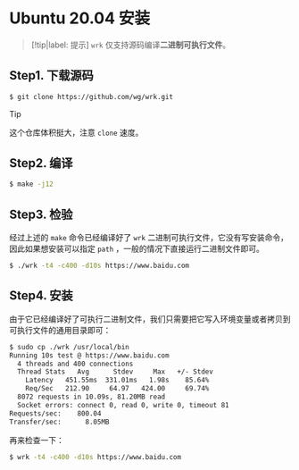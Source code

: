 # Ubuntu 20.04 安装

> [!tip|label: 提示]
> `wrk` 仅支持源码编译**二进制可执行文件**。

## Step1. 下载源码

```bash
$ git clone https://github.com/wg/wrk.git
```

> [!tip]
> 这个仓库体积挺大，注意 `clone` 速度。

## Step2. 编译

```bash
$ make -j12
```

## Step3. 检验

经过上述的 `make` 命令已经编译好了 `wrk` 二进制可执行文件，它没有写安装命令，因此如果想安装可以指定 `path` ，一般的情况下直接运行二进制文件即可。

```bash
$ ./wrk -t4 -c400 -d10s https://www.baidu.com
```

## Step4. 安装

由于它已经编译好了可执行二进制文件，我们只需要把它写入环境变量或者拷贝到可执行文件的通用目录即可：

```bash
$ sudo cp ./wrk /usr/local/bin
Running 10s test @ https://www.baidu.com
  4 threads and 400 connections
  Thread Stats   Avg      Stdev     Max   +/- Stdev
    Latency   451.55ms  331.01ms   1.98s    85.64%
    Req/Sec   212.90     64.97   424.00     69.74%
  8072 requests in 10.09s, 81.20MB read
  Socket errors: connect 0, read 0, write 0, timeout 81
Requests/sec:    800.04
Transfer/sec:      8.05MB
```

再来检查一下：

```bash
$ wrk -t4 -c400 -d10s https://www.baidu.com
```
